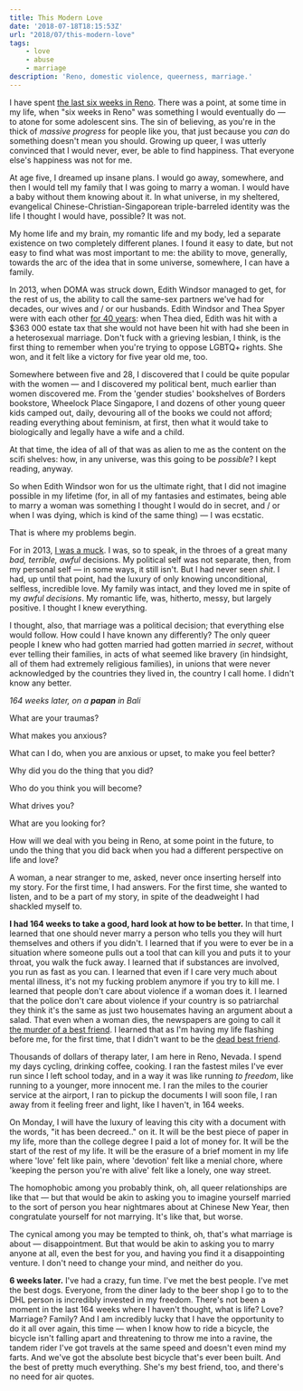 ```yaml
---
title: This Modern Love
date: '2018-07-18T18:15:53Z'
url: "2018/07/this-modern-love"
tags: 
    - love
    - abuse
    - marriage
description: 'Reno, domestic violence, queerness, marriage.'
---
```

I have spent [the last six weeks in Reno](https://www.neatorama.com/2014/02/11/How-Reno-Became-the-Divorce-Capital-of-the-World/). There was a point, at some time in my life, when "six weeks in Reno" was something I would eventually do — to atone for some adolescent sins. The sin of believing, as you're in the thick of _massive progress_ for people like you, that just because you _can_ do something doesn't mean you should. Growing up queer, I was utterly convinced that I would never, ever, be able to find happiness. That everyone else's happiness was not for me.

At age five, I dreamed up insane plans. I would go away, somewhere, and then I would tell my family that I was going to marry a woman. I would have a baby without them knowing about it. In what universe, in my sheltered, evangelical Chinese-Christian-Singaporean triple-barreled identity was the life I thought I would have, possible? It was not.

My home life and my brain, my romantic life and my body, led a separate existence on two completely different planes. I found it easy to date, but not easy to find what was most important to me: the ability to move, generally, towards the arc of the idea that in some universe, somewhere, I can have a family.

In 2013, when DOMA was struck down, Edith Windsor managed to get, for the rest of us, the ability to call the same-sex partners we've had for decades, our wives and / or our husbands. Edith Windsor and Thea Spyer were with each other [for 40 years](https://www.theguardian.com/world/2013/jun/26/edith-windsor-thea-spyer-doma): when Thea died, Edith was hit with a $363 000 estate tax that she would not have been hit with had she been in a heterosexual marriage. Don't fuck with a grieving lesbian, I think, is the first thing to remember when you're trying to oppose LGBTQ+ rights. She won, and it felt like a victory for five year old me, too.

Somewhere between five and 28, I discovered that I could be quite popular with the women — and I discovered my political bent, much earlier than women discovered me. From the 'gender studies' bookshelves of Borders bookstore, Wheelock Place Singapore, I and dozens of other young queer kids camped out, daily, devouring all of the books we could not afford; reading everything about feminism, at first, then what it would take to biologically and legally have a wife and a child.

At that time, the idea of all of that was as alien to me as the content on the scifi shelves: how, in any universe, was this going to be _possible_? I kept reading, anyway.

So when Edith Windsor won for us the ultimate right, that I did not imagine possible in my lifetime (for, in all of my fantasies and estimates, being able to marry a woman was something I thought I would do in secret, and / or when I was dying, which is kind of the same thing) — I was ecstatic.

That is where my problems begin.

For in 2013, [I was a muck](http://popagandhi.com/2012/11/left-leaving/). I was, so to speak, in the throes of a great many _bad, terrible, awful_ decisions. My political self was not separate, then, from my personal self — in some ways, it still isn't. But I had never seen _shit_. I had, up until that point, had the luxury of only knowing unconditional, selfless, incredible love. My family was intact, and they loved me in spite of my _awful decisions_. My romantic life, was, hitherto, messy, but largely positive. I thought I knew everything.

I thought, also, that marriage was a political decision; that everything else would follow. How could I have known any differently? The only queer people I knew who had gotten married had gotten married _in secret_, without ever telling their families, in acts of what seemed like bravery (in hindsight, all of them had extremely religious families), in unions that were never acknowledged by the countries they lived in, the country I call home. I didn't know any better.

_164 weeks later, on a **papan** in Bali_

What are your traumas?

What makes you anxious?

What can I do, when you are anxious or upset, to make you feel better?

Why did you do the thing that you did?

Who do you think you will become?

What drives you?

What are you looking for?

How will we deal with you being in Reno, at some point in the future, to undo the thing that you did back when you had a different perspective on life and love?

A woman, a near stranger to me, asked, never once inserting herself into my story. For the first time, I had answers. For the first time, she wanted to listen, and to be a part of my story, in spite of the deadweight I had shackled myself to.

**I had 164 weeks to take a good, hard look at how to be better.** In that time, I learned that one should never marry a person who tells you they will hurt themselves and others if you didn't. I learned that if you were to ever be in a situation where someone pulls out a tool that can kill you and puts it to your throat, you walk the fuck away. I learned that if substances are involved, you run as fast as you can. I learned that even if I care very much about mental illness, it's not my fucking problem anymore if you try to kill me. I learned that people don't care about violence if a woman does it. I learned that the police don't care about violence if your country is so patriarchal they think it's the same as just two housemates having an argument about a salad. That even when a woman dies, the newspapers are going to call it [the murder of a best friend](https://www.straitstimes.com/singapore/courts-crime/woman-gets-12-12-years-for-killing-best-friend). I learned that as I'm having my life flashing before me, for the first time, that I didn't want to be the [dead
best friend](https://www.straitstimes.com/singapore/courts-crime/woman-gets-12-12-years-for-killing-best-friend).

Thousands of dollars of therapy later, I am here in Reno, Nevada. I spend my days cycling, drinking coffee, cooking. I ran the fastest miles I've ever run since I left school today, and in a way it was like running _to freedom_, like running to a younger, more innocent me. I ran the miles to the courier service at the airport, I ran to pickup the documents I will soon file, I ran away from it feeling freer and light, like I haven't, in 164 weeks.

On Monday, I will have the luxury of leaving this city with a document with the words, "it has been decreed.." on it. It will be the best piece of paper in my life, more than the college degree I paid a lot of money for. It will be the start of the rest of my life. It will be the erasure of a brief moment in my life where 'love' felt like pain, where 'devotion' felt like a menial chore, where 'keeping the person you're with alive' felt like a lonely, one way street.

The homophobic among you probably think, oh, all queer relationships are like that — but that would be akin to asking you to imagine yourself married to the sort of person you hear nightmares about at Chinese New Year, then congratulate yourself for not marrying. It's like that, but worse.

The cynical among you may be tempted to think, oh, that's what marriage is about — disappointment. But that would be akin to asking you to marry anyone at all, even the best for you, and having you find it a disappointing venture. I don't need to change your mind, and neither do you.

**6 weeks later.** I've had a crazy, fun time. I've met the best people. I've met the best dogs. Everyone, from the diner lady to the beer shop I go to to the DHL person is incredibly invested in my freedom. There's not been a moment in the last 164 weeks where I haven't thought, what is life? Love? Marriage? Family? And I am incredibly lucky that I have the opportunity to do it all over again, this time — when I know how to ride a bicycle, the bicycle isn't falling apart and threatening to throw me into a ravine, the tandem rider I've got travels at the same speed and doesn't even mind my farts. And we've got the absolute best bicycle that's ever been built. And the best of pretty much everything. She's my best friend, too, and there's no need for air quotes.
